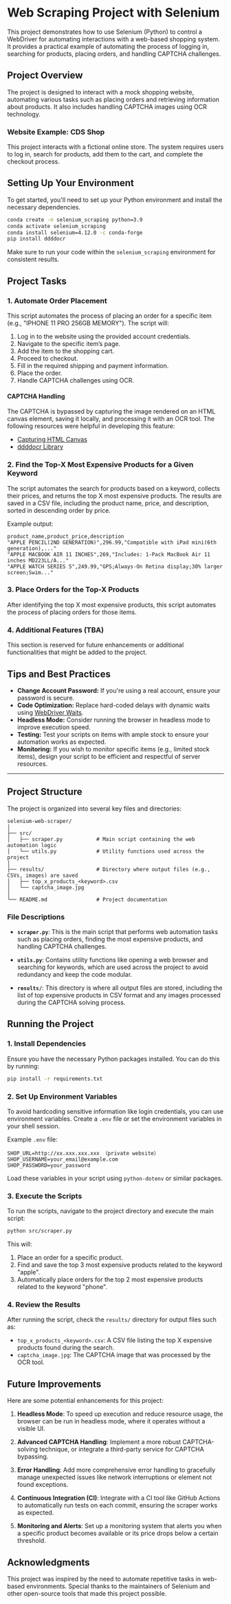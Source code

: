 # Web Scraping Project with Selenium

This project demonstrates how to use Selenium (Python) to control a WebDriver for automating interactions with a web-based shopping system. It provides a practical example of automating the process of logging in, searching for products, placing orders, and handling CAPTCHA challenges.

## Project Overview

The project is designed to interact with a mock shopping website, automating various tasks such as placing orders and retrieving information about products. It also includes handling CAPTCHA images using OCR technology.

### Website Example: CDS Shop

This project interacts with a fictional online store. The system requires users to log in, search for products, add them to the cart, and complete the checkout process.

## Setting Up Your Environment

To get started, you'll need to set up your Python environment and install the necessary dependencies.

```bash
conda create -n selenium_scraping python=3.9
conda activate selenium_scraping
conda install selenium=4.12.0 -c conda-forge
pip install ddddocr
```

Make sure to run your code within the `selenium_scraping` environment for consistent results.

## Project Tasks

### 1. Automate Order Placement

This script automates the process of placing an order for a specific item (e.g., "IPHONE 11 PRO 256GB MEMORY"). The script will:

1. Log in to the website using the provided account credentials.
2. Navigate to the specific item’s page.
3. Add the item to the shopping cart.
4. Proceed to checkout.
5. Fill in the required shipping and payment information.
6. Place the order.
7. Handle CAPTCHA challenges using OCR.

#### CAPTCHA Handling

The CAPTCHA is bypassed by capturing the image rendered on an HTML canvas element, saving it locally, and processing it with an OCR tool. The following resources were helpful in developing this feature:

- [Capturing HTML Canvas](https://stackoverflow.com/questions/923885/capture-html-canvas-as-gif-jpg-png-pdf)
- [ddddocr Library](https://github.com/sml2h3/ddddocr)

### 2. Find the Top-X Most Expensive Products for a Given Keyword

The script automates the search for products based on a keyword, collects their prices, and returns the top X most expensive products. The results are saved in a CSV file, including the product name, price, and description, sorted in descending order by price.

Example output:

```csv
product_name,product_price,description
"APPLE PENCIL(2ND GENERATION)",296.99,"Compatible with iPad mini(6th generation),..."
"APPLE MACBOOK AIR 11 INCHES",269,"Includes: 1-Pack MacBook Air 11 inches MD223LL/A..."
"APPLE WATCH SERIES 5",249.99,"GPS;Always-On Retina display;30% larger screen;Swim..."
```

### 3. Place Orders for the Top-X Products

After identifying the top X most expensive products, this script automates the process of placing orders for those items. 

### 4. Additional Features (TBA)

This section is reserved for future enhancements or additional functionalities that might be added to the project.

## Tips and Best Practices

- **Change Account Password:** If you're using a real account, ensure your password is secure.
- **Code Optimization:** Replace hard-coded delays with dynamic waits using [WebDriver Waits](https://www.selenium.dev/documentation/webdriver/waits/).
- **Headless Mode:** Consider running the browser in headless mode to improve execution speed.
- **Testing:** Test your scripts on items with ample stock to ensure your automation works as expected.
- **Monitoring:** If you wish to monitor specific items (e.g., limited stock items), design your script to be efficient and respectful of server resources.

---

## Project Structure

The project is organized into several key files and directories:

```plaintext
selenium-web-scraper/
│
├── src/
│   ├── scraper.py           # Main script containing the web automation logic
│   └── utils.py             # Utility functions used across the project
│
├── results/                 # Directory where output files (e.g., CSVs, images) are saved
│   ├── top_x_products_<keyword>.csv
│   └── captcha_image.jpg
│
└── README.md                # Project documentation
```

### File Descriptions

- **`scraper.py`**: This is the main script that performs web automation tasks such as placing orders, finding the most expensive products, and handling CAPTCHA challenges.
  
- **`utils.py`**: Contains utility functions like opening a web browser and searching for keywords, which are used across the project to avoid redundancy and keep the code modular.

- **`results/`**: This directory is where all output files are stored, including the list of top expensive products in CSV format and any images processed during the CAPTCHA solving process.

## Running the Project

### 1. Install Dependencies

Ensure you have the necessary Python packages installed. You can do this by running:

```bash
pip install -r requirements.txt
```

### 2. Set Up Environment Variables

To avoid hardcoding sensitive information like login credentials, you can use environment variables. Create a `.env` file or set the environment variables in your shell session.

Example `.env` file:

```plaintext
SHOP_URL=http://xx.xxx.xxx.xxx （private website）
SHOP_USERNAME=your_email@example.com
SHOP_PASSWORD=your_password
```

Load these variables in your script using `python-dotenv` or similar packages.

### 3. Execute the Scripts

To run the scripts, navigate to the project directory and execute the main script:

```bash
python src/scraper.py
```

This will:
1. Place an order for a specific product.
2. Find and save the top 3 most expensive products related to the keyword "apple".
3. Automatically place orders for the top 2 most expensive products related to the keyword "phone".

### 4. Review the Results

After running the script, check the `results/` directory for output files such as:

- `top_x_products_<keyword>.csv`: A CSV file listing the top X expensive products found during the search.
- `captcha_image.jpg`: The CAPTCHA image that was processed by the OCR tool.

## Future Improvements

Here are some potential enhancements for this project:

1. **Headless Mode**: To speed up execution and reduce resource usage, the browser can be run in headless mode, where it operates without a visible UI.
  
2. **Advanced CAPTCHA Handling**: Implement a more robust CAPTCHA-solving technique, or integrate a third-party service for CAPTCHA bypassing.
  
3. **Error Handling**: Add more comprehensive error handling to gracefully manage unexpected issues like network interruptions or element not found exceptions.

4. **Continuous Integration (CI)**: Integrate with a CI tool like GitHub Actions to automatically run tests on each commit, ensuring the scraper works as expected.

5. **Monitoring and Alerts**: Set up a monitoring system that alerts you when a specific product becomes available or its price drops below a certain threshold.


## Acknowledgments

This project was inspired by the need to automate repetitive tasks in web-based environments. Special thanks to the maintainers of Selenium and other open-source tools that made this project possible.
